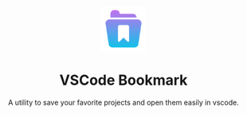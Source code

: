 <h1 align="center">
<br/>
  <img src="./assets/icon.png" alt="VSCode Bookmark" width="90">
<br/>
<br/>
VSCode Bookmark
</h1>
<p align="center">A utility to save your favorite projects and open them easily in vscode.</p>

